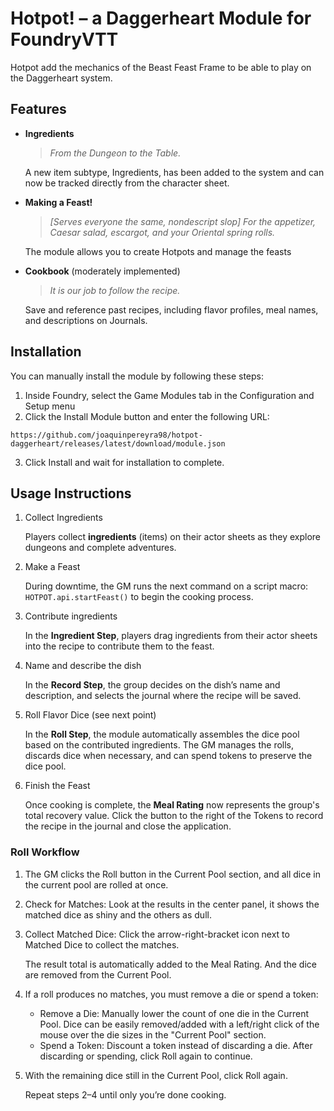 # Hotpot! – a Daggerheart Module for FoundryVTT

Hotpot add the mechanics of the Beast Feast Frame to be able to play on the Daggerheart system.

## Features

- **Ingredients**
  
  >_From the Dungeon to the Table._
  
  A new item subtype, Ingredients, has been added to the system and can now be tracked directly from the character sheet.

- **Making a Feast!**
  
  >_[Serves everyone the same, nondescript slop] For the appetizer, Caesar salad, escargot, and your Oriental spring rolls._
  
   The module allows you to create Hotpots and manage the feasts

- **Cookbook** (moderately implemented)
  
  >_It is our job to follow the recipe._
  
  Save and reference past recipes, including flavor profiles, meal names, and descriptions on Journals.

## Installation

You can manually install the module by following these steps:

1. Inside Foundry, select the Game Modules tab in the Configuration and Setup menu
2. Click the Install Module button and enter the following URL:

```
https://github.com/joaquinpereyra98/hotpot-daggerheart/releases/latest/download/module.json
```

3. Click Install and wait for installation to complete.

## Usage Instructions

1. Collect Ingredients
   
   Players collect **ingredients** (items) on their actor sheets as they explore dungeons and complete adventures.
3. Make a Feast
   
   During downtime, the GM runs the next command on a script macro: `HOTPOT.api.startFeast()` to begin the cooking process.
4. Contribute ingredients
   
   In the **Ingredient Step**, players drag ingredients from their actor sheets into the recipe to contribute them to the feast.
5. Name and describe the dish
   
   In the **Record Step**, the group decides on the dish’s name and description, and selects the journal where the recipe will be saved.
6. Roll Flavor Dice (see next point)
   
   In the **Roll Step**, the module automatically assembles the dice pool based on the contributed ingredients.
   The GM manages the rolls, discards dice when necessary, and can spend tokens to preserve the dice pool.
7. Finish the Feast
   
   Once cooking is complete, the **Meal Rating** now represents the group's total recovery value.
   Click the button to the right of the Tokens to record the recipe in the journal and close the application.

### Roll Workflow

1. The GM clicks the Roll button in the Current Pool section, and all dice in the current pool are rolled at once.
2. Check for Matches: Look at the results in the center panel, it shows the matched dice as shiny and the others as dull.
3. Collect Matched Dice: Click the arrow-right-bracket icon next to Matched Dice to collect the matches.
   
   The result total is automatically added to the Meal Rating. And the dice are removed from the Current Pool.
5. If a roll produces no matches, you must remove a die or spend a token:
   - Remove a Die: Manually lower the count of one die in the Current Pool. Dice can be easily removed/added with a left/right click of the mouse over the die sizes in the "Current Pool" section.
   - Spend a Token: Discount a token instead of discarding a die.
     After discarding or spending, click Roll again to continue.
6. With the remaining dice still in the Current Pool, click Roll again.
   
   Repeat steps 2–4 until only you’re done cooking.

